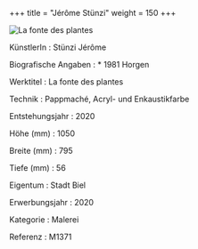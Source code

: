 +++
title = "Jérôme Stünzi"
weight = 150
+++

![La fonte des plantes](/images/m1371.jpg)

KünstlerIn
: Stünzi Jérôme

Biografische Angaben
: \* 1981 Horgen

Werktitel
: La fonte des plantes

Technik
: Pappmaché, Acryl- und Enkaustikfarbe

Entstehungsjahr
: 2020

Höhe (mm)
: 1050

Breite (mm)
: 795

Tiefe (mm)
: 56

Eigentum
: Stadt Biel

Erwerbungsjahr
: 2020

Kategorie
: Malerei

Referenz
: M1371
